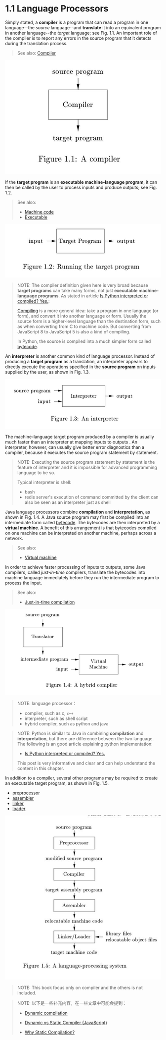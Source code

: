 # 1.1 Language Processors

Simply stated, a **compiler** is a program that can read a program in one language--the *source* language--and **translate** it into an equivalent program in another language--the *target* language; see Fig. 1.1. An important role of the compiler is to report any errors in the source program that it detects during the translation process.

> See also: [Compiler](https://en.wikipedia.org/wiki/Compiler)

![](./Figure1.1-A-compiler.jpg)

If the **target program** is an **executable machine-language program**, it can then be called by the user to process inputs and produce outputs; see Fig. 1.2.

> See also: 
>
> - [Machine code](https://en.wikipedia.org/wiki/Machine_code)
> - [Executable](https://en.wikipedia.org/wiki/Executable)



![](./Figure1.2-Running-the-target-program.jpg)

> NOTE: The compiler definition given here is very broad because **target programs** can take many forms, not just **executable machine-language programs**. As stated in article [Is Python interpreted or compiled? Yes.](https://nedbatchelder.com/blog/201803/is_python_interpreted_or_compiled_yes.html):
>
> [Compiling](https://en.wikipedia.org/wiki/Compiler) is a more general idea: take a program in one language (or form), and convert it into another language or form. Usually the source form is a higher-level language than the destination form, such as when converting from C to machine code. But converting from JavaScript 8 to JavaScript 5 is also a kind of compiling.
>
> In Python, the source is compiled into a much simpler form called [bytecode](https://en.wikipedia.org/wiki/Bytecode). 



An **interpreter** is another common kind of language processor. Instead of producing a **target program** as a translation, an interpreter appears to directly execute the operations specified in the **source program** on inputs supplied by the user, as shown in Fig. 1.3.

![](./Figure1.3An-interpreter.jpg)

The machine-language target program produced by a compiler is usually much faster than an interpreter at mapping inputs to outputs . An interpreter, however, can usually give better error diagnostics than a compiler, because it executes the source program statement by statement.

> NOTE: Executing the source program statement by statement is the feature of interpreter and it is impossible for advanced programming language to be so. 
>
> Typical interpreter is shell:
>
> - bash 
> - redis server's execution of command committed by the client can also be seen as an interpreter just as shell

Java language processors combine **compilation** and **interpretation**, as shown in Fig. 1.4. A Java source program may first be compiled into an intermediate form called [bytecode](https://en.wikipedia.org/wiki/Bytecode). The bytecodes are then interpreted by a **virtual machine**. A benefit of this arrangement is that bytecodes compiled on one machine can be interpreted on another machine, perhaps across a network.

> See also:
>
> - [Virtual machine](https://en.wikipedia.org/wiki/Virtual_machine)

In order to achieve faster processing of inputs to outputs, some Java compilers, called *just-in-time* compilers, translate the bytecodes into machine language immediately before they run the intermediate program to process the input. 

> See also: 
>
> - [Just-in-time compilation](https://en.wikipedia.org/wiki/Just-in-time_compilation)

![](./Figure1.4A-hybrid-compiler.jpg)



> NOTE: language processor：
>
> - compiler, such as c, `c++`
> - interpreter, such as shell script
> - hybrid compiler, such as python and java 



> NOTE: Python is similar to Java in combining **compilation** and **interpretation**, but there are difference between the two language. The following is an good article explaining python implementation:
>
> - [Is Python interpreted or compiled? Yes.](https://nedbatchelder.com/blog/201803/is_python_interpreted_or_compiled_yes.html)
>
> This post is very informative and clear and can help understand the content in this chapter.



In addition to a compiler, several other programs may be required to create an executable target program, as shown in Fig. 1.5. 

- [preprocessor](https://en.wikipedia.org/wiki/Preprocessor)
- [assembler](https://en.wikipedia.org/wiki/Assembly_language#Assembler)
- [linker](https://en.wikipedia.org/wiki/Linker_(computing))
- [loader](https://en.wikipedia.org/wiki/Loader_(computing))



![](./Figure1.5A-language-processing-system.jpg)

> NOTE: This book focus only on compiler and the others is not included.



> NOTE: 以下是一些补充内容，在一些文章中可能会提到：
>
> - [Dynamic compilation](https://en.wikipedia.org/wiki/Dynamic_compilation)
>
> - [Dynamic vs Static Compiler (JavaScript)](https://stackoverflow.com/questions/7180763/dynamic-vs-static-compiler-javascript)
>
> - [Why Static Compilation?](https://www.usenix.org/legacy/publications/library/proceedings/jvm02/yu/yu_html/node3.html)
